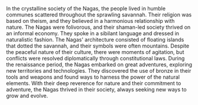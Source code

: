 In the crystalline society of the Nagas, the people lived in humble communes scattered throughout the sprawling savannah. Their religion was based on theism, and they believed in a harmonious relationship with nature. The Nagas were folivorous, and their shaman-led society thrived on an informal economy. They spoke in a sibilant language and dressed in naturalistic fashion. The Nagas' architecture consisted of floating islands that dotted the savannah, and their symbols were often mountains. Despite the peaceful nature of their culture, there were moments of agitation, but conflicts were resolved diplomatically through constitutional laws. During the renaissance period, the Nagas embarked on great adventures, exploring new territories and technologies. They discovered the use of bronze in their tools and weapons and found ways to harness the power of the natural elements. With their deep reverence for nature and their commitment to adventure, the Nagas thrived in their society, always seeking new ways to grow and evolve.